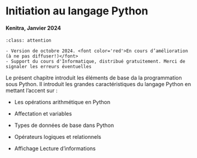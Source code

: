 # Initiation au langage Python


#### Kenitra, Janvier 2024

```{admonition} Remarque
:class: attention

- Version de octobre 2024. <font color='red'>En cours d’amélioration (à ne pas diffuser!)</font>
- Support du cours d'Informatique, distribué gratuitement. Merci de signaler les erreurs éventuelles
```

Le présent chapitre introduit les éléments de base da la programmation sous Python. Il introduit les grandes caractéristiques du langage Python en mettant l’accent sur :

- Les opérations arithmétique en Python

- Affectation et variables

- Types de données de base dans Python

- Opérateurs logiques et relationnels

- Affichage Lecture d’informations

